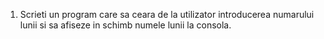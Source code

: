 

1. Scrieti un program care sa ceara de la utilizator introducerea numarului lunii si sa afiseze in schimb numele lunii la consola.

